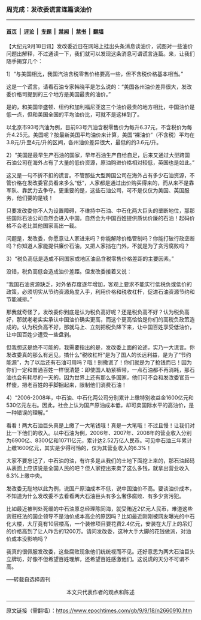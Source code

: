 ### 周克成：发改委谎言连篇谈油价

---

#### [首页](../../../..?n2660910) &nbsp;|&nbsp; [评论](../../../../../epoch-comment?n2660910) &nbsp;|&nbsp; [专题](../../../../../epoch-special?n2660910) &nbsp;|&nbsp; [禁闻](../../../../../epoch-news?n2660910) &nbsp;|&nbsp; [禁书](../../../../../books?n2660910) &nbsp;|&nbsp; [翻墙](https://github.com/gfw-breaker/nogfw/blob/master/README.md?n2660910)


<div class="post_content" id="artbody" itemprop="articleBody">
 <!-- article content begin -->
 <p>
  【大纪元9月18日讯】发改委近日在网站上挂出头条消息谈油价，试图对一些油价问题出解释，不过通读一下，我们就可以发现这条消息可谓谎言连篇。来，让我们随手揭穿几个：
 </p>
 <p>
  1）“与美国相比，我国汽油含税零售价格要高一些，但不含税价格基本相当。”
 </p>
 <p>
  这是一个谎言。请看石油专家韩晓平是怎么说的：“美国各州油价差异很大，发改委价格司提到的三个地方是美国最贵的油价。”
 </p>
 <p>
  是的，和美国华盛顿、纽约和加利福尼亚这三个油价最贵的地方相比，中国油价是低一点，但和美国全国的平均油价比，可就不是这样到了。
 </p>
 <p>
  以北京市93号汽油为例，目前93号汽油含税零售价为每升6.37元，不含税价为每升4.25元。美国呢？按最新美国平均油价来计算，美国“裸油价”（不含税）平均在3.8元/升至4元/升的区间，各州油价差异很大，最低的约3.6元/升。
 </p>
 <p>
  2）“美国是最早生产石油的国家，早年石油生产自给自足，后来又通过大型跨国石油公司在海外占有了大量的低价资源，原油购进价格相对较低，英国也是如此。”
 </p>
 <p>
  这又是一句不折不扣的谎言。不管那些大型跨国公司在海外占有多少石油资源，不管价格在发改委官员看来多么“低”，人家都是通过出价购买得来的，而从来不是靠军队、靠武力去争夺。更重要的是，这些石油公司，可不是仅仅为美国、英国服务，他们要的是钱！
 </p>
 <p>
  只要发改委你不人为设置障碍，不维持中石油、中石化两大巨头的垄断地位，那那些国际石油公司自然会进入中国，自然会为中国百姓提供质优价廉的石油！起码价格不会老比其他国家高出一截。
 </p>
 <p>
  问题是，发改委，你愿意让人家进来吗？你能解除价格管制吗？你能打破行政垄断吗？你知道人家能提供廉价石油，又把人家挡在门外，不就是为了贪污腐败吗？
 </p>
 <p>
  3）“税负高低是造成不同国家或地区油品含税零售价格差距的主要因素。”
 </p>
 <p>
  没错，税负高低会造成油价差距。但发改委接着又说：
 </p>
 <p>
  “我国石油资源缺乏，对外依存度逐年增加，客观上要求不能实行低税负或低价的政策，必须切实从节约资源角度入手，利用价格和税收杠杆，促进石油资源节约和节能减排。”
 </p>
 <p>
  那我就奇怪了，发改委你到底是认为税负高好呢？还是税负高不好？认为税负高好，那就老老实实承认中国油价确实更高，而这个更高恰恰是你们的高税负政策造成的。认为税负高不好，那就马上、立刻把税负降下来，让中国百姓享受低油价，让中国百姓少遭受一些盘剥。
 </p>
 <p>
  但我想这是绝不可能的，我需要指出的是，发改委上面的论述，实乃一大谎言。你发改委真的那么有远见，搞什么“税收杠杆”是为了国人的长远利益，是为了“节约能源”，为了以后还有石油可用吗？哦！别撒谎了！你们就是为了抢钱而已！因为你们一定和普通百姓一样很清楚：即使国人勒紧裤带，一点石油都不再消耗，那石油也会有耗尽的一天的。因为世界上还有那么多国家，他们可不会和发改委官员一样傻，把老百姓的手脚捆起来，限制他们消费石油！
 </p>
 <p>
  4）“2006-2008年，中石油、中石化两公司分别累计上缴特别收益金1600亿元和530亿元左右。因此，社会上认为国产原油成本低，却可卖国际水平的高油价，是一种错误的理解。”
 </p>
 <p>
  看看！两大石油巨头真是上缴了一大笔钱哦！真是一大笔哦！不过且慢！让我们对比一下他们的收入。以中石油为例，2006年、2007年、2008年的营业收入分别为6900亿、8300亿和10711亿元，累计达2.52万亿人民币。可见中石油三年累计上缴1600亿元，其实是少得可怜的，仅为其营业收入的6.3%！
 </p>
 <p>
  大家不要忘记了，中石油的油，有许多是从我们的土地下面挖上来的，那石油起码从表面上应该说是全国人民的吧？但人家挖出来卖了这么多钱，就拿出营业收入6.3%上缴中央。
 </p>
 <p>
  发改委无耻地以此为例，说国产原油成本不低，说中国油价不高。要谈油价成本，不知道为什么发改委不去看看两大石油巨头有多么奢侈腐败、有多少贪污犯。
 </p>
 <p>
  比如最近被判处死缓的中石油原总经理陈同海，就受贿近2亿元人民币，难道这些贪赃枉法的国企领导不是油价成本高企的原因吗？比如最近刚刚被网友曝光的中石化大楼，大厅竟有10层楼高，一个装修项目要花费2.4亿元，安装在大厅上的吊灯的价格高到了让人咋舌的1200万。请问发改委，这种大手大脚的花钱做派，对油价成本没影响吗？
 </p>
 <p>
  我真的很佩服发改委，这些腐败现象他们统统视而不见。还好意思为两大石油巨头立牌坊，好像不但希望百姓理解，还希望百姓感激他们。这说谎的天分不可谓不高。
 </p>
 <p>
  ──转载自选择周刊
  <font color="#ffffff">
   (http://www.dajiyuan.com)
  </font>
  <br/>
  <center>
   <font class="GY13">
    本文只代表作者的观点和陈述
   </font>
  </center>
 </p>
 <!-- article content end -->
 <div id="below_article_ad">
 </div>
</div>


---

原文链接（需翻墙）：https://www.epochtimes.com/gb/9/9/18/n2660910.htm